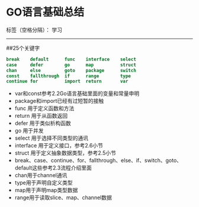 ﻿# GO语言基础总结

标签（空格分隔）： 学习

---

##25个关键字

```go
break    default      func    interface    select
case     defer        go      map          struct
chan     else         goto    package      switch
const    fallthrough  if      range        type
continue for          import  return       var
```
 - var和const参考2.2Go语言基础里面的变量和常量申明
 - package和import已经有过短暂的接触
 - func 用于定义函数和方法
 - return 用于从函数返回
 - defer 用于类似析构函数
 - go 用于并发
 - select 用于选择不同类型的通讯
 - interface 用于定义接口，参考2.6小节
 - struct 用于定义抽象数据类型，参考2.5小节
 - break、case、continue、for、fallthrough、else、if、switch、goto、default这些参考2.3流程介绍里面
 - chan用于channel通讯
 - type用于声明自定义类型
 - map用于声明map类型数据
 - range用于读取slice、map、channel数据

